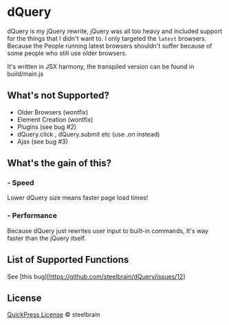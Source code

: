 dQuery
===================

dQuery is my jQuery rewrite, jQuery was all too heavy and included support for the things that I didn't want to. I only targeted the `latest` browsers. Because the People running latest browsers shouldn't suffer because of some people who still use older browsers.

It's written in JSX harmony, the transpiled version can be found in build/main.js

## What's not Supported?
 * Older Browsers (wontfix)
 * Element Creation (wontfix)
 * Plugins (see bug #2)
 * dQuery.click , dQuery.submit etc (use .on instead)
 * Ajax (see bug #3)

## What's the gain of this?
### - Speed
Lower dQuery size means faster page load times!
### - Performance
Because dQuery just rewrites user input to built-in commands, It's way faster than the jQuery itself.

## List of Supported Functions
See [this bug][https://github.com/steelbrain/dQuery/issues/12]

## License

[QuickPress License](https://raw.githubusercontent.com/raeesiqbal/QuickPress/master/license.txt) © steelbrain
